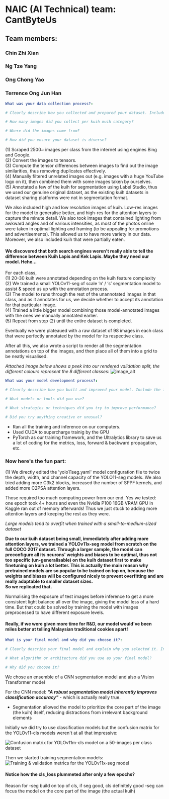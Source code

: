 # NAIC (AI Technical) team: CantByteUs
## Team members:
### Chin Zhi Xian
### Ng Tze Yang
### Ong Chong Yao
### Terrence Ong Jun Han

```yaml
What was your data collection process?:

# Clearly describe how you collected and prepared your dataset. Include the following:

# How many images did you collect per kuih muih category?

# Where did the images come from?

# How did you ensure your dataset is diverse?
```
(1) Scraped 2500~ images per class from the internet using engines Bing and Google. \
(2) Convert the images to tensors. \
(3) Compute the tensor differences between images to find out the image similarities, thus removing duplicates effectively. \
(4) Manually filtered unrelated images out (e.g. images with a huge YouTube logo on it), then combined them with some images taken by ourselves. \
(5) Annotated a few of the kuih for segmentation using Label Studio, thus we used our genuine original dataset, as the existing kuih datasets in dataset sharing platforms were not in segmentation format.

We also included high and low resolution images of kuih. Low-res images for the model to generalise better, and high-res for the attention layers to capture the minute detail. We also took images that contained lighting from awkward angles and of various intensities, as most of the photos online were taken in optimal lighting and framing (to be appealing for promotions and advertisements). This allowed us to have more variety in our data. Moreover, we also included kuih that were partially eaten.

#### We discovered that both search engines weren't really able to tell the difference between Kuih Lapis and Kek Lapis. Maybe they need our model. Hehe...

For each class, \
(1) 20-30 kuih were annotated depending on the kuih feature complexity \
(2) We trained a small YOLOv11-seg of scale ‘n’ / ‘s’ segmentation model to assist & speed us up with the annotation process. \
(3) The model to runs through the rest of the unannotated images in that class, and as it annotates for us, we decide whether to accept its annotation for that particular image. \
(4) Trained a little bigger model combining those model-annotated images with the ones we manually annotated earlier. \
(5) Repeat from step (2) until the entire dataset is completed.

Eventually we were plateaued with a raw dataset of 98 images in each class that were perfectly annotated by the model for its respective class.

After all this, we also wrote a script to render all the segmentation annotations on top of the images, and then place all of them into a grid to be neatly visualised.

*Attached image below shows a peek into our rendered validation split, the different colours represent the 8 different classes:*
![image_alt](https://github.com/henryocy/naic/blob/b13f73f0e445c1bfe7b85149d84d335863b27158/val-viz.jpg)

```yaml
What was your model development process?:

# Clearly describe how you built and improved your model. Include the following:

# What models or tools did you use?

# What strategies or techniques did you try to improve performance?

# Did you try anything creative or unusual?
```
- Ran all the training and inference on our computers.
- Used CUDA to supercharge trainig by the GPU
- PyTorch as our training framework, and the Ultralytics library to save us a lot of coding for the metrics, loss, forward & backward propagation, etc.

### Now here's the fun part:
(1) We directly edited the 'yolo11seg.yaml' model configuration file to twice the depth, width, and channel capacity of the YOLO11-seg models. We also tried adding more C3k2 blocks, increased the number of SPPF kernels, and added more C2PSA attention layers.

Those required too much computing power from our end. Yes we tested: one epoch took 4+ hours and even the Nvidia P100 16GB VRAM GPU in Kaggle ran out of memory afterwards! Thus we just stuck to adding more attention layers and keeping the rest as they were.

*Large models tend to overfit when trained with a small-to-medium-sized dataset*

**Due to our kuih dataset being small, immediately after adding more attention layers, we trained a YOLOv11x-seg model from scratch on the full COCO 2017 dataset. Through a larger sample, the model can preconfigure all its neurons' weights and biases to be optimal, thus not too specific (un-generalisable) on the kuih dataset first to make finetuning on kuih a lot better. This is actually the main reason why pretrained models are so popular to be trained on top on, because the weights and biases will be configured nicely to prevent overfitting and are really adaptable to smaller dataset sizes. \
So we replicated that.**

Normalising the exposure of test images before inference to get a more consistent light balance all over the image, giving the model less of a hard time. But that could be solved by training the model with images preprocessed to have different exposure levels.

#### Really, if we were given more time for R&D, our model would've been miles better at telling Malaysian traditional cookies apart!

```yaml
What is your final model and why did you choose it?:

# Clearly describe your final model and explain why you selected it. Include the following:

# What algorithm or architecture did you use as your final model?

# Why did you choose it?
```

We chose an ensemble of a CNN segmentation model and also a Vision Transformer model

For the CNN model:
***"A robust segmentation model inherently improves classification accuracy"*** - which is actually really true.

- Segmentation allowed the model to prioritize the core part of the image (the kuih) itself, reducing distractions from irrelevant background elements 

Initially we did try to use classification models but the confusion matrix for the YOLOv11-cls models weren't at all that impressive:

![Confusion matrix for YOLOv11m-cls model on a 50-images per class dataset](https://github.com/henryocy/naic/blob/b13f73f0e445c1bfe7b85149d84d335863b27158/confusion_matrix_cls.png)

Then we started training segmentation models:
![Training & validation metrics for the YOLOv11x-seg model](https://github.com/henryocy/naic/blob/b13f73f0e445c1bfe7b85149d84d335863b27158/seg-metrics.png)
#### Notice how the cls_loss plummeted after only a few epochs?

Reason for
-seg build on top of cls, if seg good, cls definitely good
-seg can focus the model on the core part of the image (the actual kuih)
